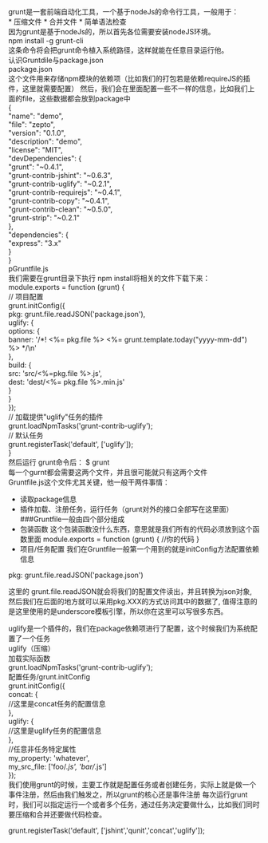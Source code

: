 
  grunt是一套前端自动化工具，一个基于nodeJs的命令行工具，一般用于：<br />
    * 压缩文件 
    * 合并文件 
    * 简单语法检查 <br />
  因为grunt是基于nodeJs的，所以首先各位需要安装nodeJS环境。<br />
  npm install -g grunt-cli <br />
  这条命令将会把grunt命令植入系统路径，这样就能在任意目录运行他。<br />
  认识Gruntdile与package.json <br />
  package.json <br />
  这个文件用来存储npm模块的依赖项（比如我们的打包若是依赖requireJS的插件，这里就需要配置）
  然后，我们会在里面配置一些不一样的信息，比如我们上面的file，这些数据都会放到package中<br />
  { <br />
    "name": "demo",<br />
    "file": "zepto",<br />
    "version": "0.1.0",<br />
    "description": "demo",<br />
    "license": "MIT",<br />
    "devDependencies": {<br />
      "grunt": "~0.4.1",<br />
      "grunt-contrib-jshint": "~0.6.3",<br />
      "grunt-contrib-uglify": "~0.2.1",<br />
      "grunt-contrib-requirejs": "~0.4.1",<br />
      "grunt-contrib-copy": "~0.4.1",<br />
      "grunt-contrib-clean": "~0.5.0",<br />
      "grunt-strip": "~0.2.1"<br />
    },<br />
    "dependencies": {<br />
      "express": "3.x"<br />
    }<br />
  }<br />
  pGruntfile.js<br />
  我们需要在grunt目录下执行 npm install将相关的文件下载下来：<br />
  module.exports = function (grunt) { <br />
    // 项目配置 <br />
    grunt.initConfig({ <br />
      pkg: grunt.file.readJSON('package.json'), <br />
      uglify: { <br />
        options: { <br />
          banner: '/*! <%= pkg.file %> <%= grunt.template.today("yyyy-mm-dd") %> */\n'<br />
        }, <br />
        build: { <br />
          src: 'src/<%=pkg.file %>.js', <br />
          dest: 'dest/<%= pkg.file %>.min.js' <br />
        } <br />
      } <br />
    }); <br />
    // 加载提供"uglify"任务的插件 <br />
    grunt.loadNpmTasks('grunt-contrib-uglify'); <br />
    // 默认任务<br />
    grunt.registerTask('default', ['uglify']); <br />
  }<br />
  然后运行 grunt命令后：  $ grunt<br />
  每一个gurnt都会需要这两个文件，并且很可能就只有这两个文件 <br />
  Gruntfile.js这个文件尤其关键，他一般干两件事情： <br />
  * 读取package信息
  * 插件加载、注册任务，运行任务（grunt对外的接口全部写在这里面）
  ###Gruntfile一般由四个部分组成
  * 包装函数
  这个包装函数没什么东西，意思就是我们所有的代码必须放到这个函数里面
  module.exports = function (grunt) {
  //你的代码
  }
  * 项目/任务配置
  我们在Gruntfile一般第一个用到的就是initConfig方法配置依赖信息<br />
  
  pkg: grunt.file.readJSON('package.json')<br />
  
  这里的 grunt.file.readJSON就会将我们的配置文件读出，并且转换为json对象,
  然后我们在后面的地方就可以采用pkg.XXX的方式访问其中的数据了,
  值得注意的是这里使用的是underscore模板引擎，所以你在这里可以写很多东西。<br />
  
  uglify是一个插件的，我们在package依赖项进行了配置，这个时候我们为系统配置了一个任务<br />
  uglify（压缩）<br />
  加载实际函数<br />
  grunt.loadNpmTasks('grunt-contrib-uglify');<br />
  配置任务/grunt.initConfig<br />
  grunt.initConfig({<br />
      concat: {<br />
          //这里是concat任务的配置信息<br />
      },<br />
      uglify: {<br />
          //这里是uglify任务的配置信息<br />
      },<br />
      //任意非任务特定属性<br />
      my_property: 'whatever',<br />
      my_src_file: ['foo/*.js', 'bar/*.js']<br />
  });<br />
  我们使用grunt的时候，主要工作就是配置任务或者创建任务，实际上就是做一个事件注册，然后由我们触发之，所以grunt的核心还是事件注册
  每次运行grunt时，我们可以指定运行一个或者多个任务，通过任务决定要做什么，比如我们同时要压缩和合并还要做代码检查。<br />
  
  grunt.registerTask('default', ['jshint','qunit','concat','uglify']);<br />

